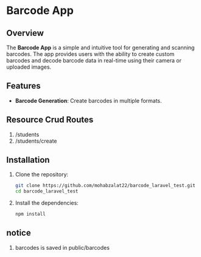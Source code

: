 # Barcode App

## Overview

The **Barcode App** is a simple and intuitive tool for generating and scanning barcodes. The app provides users with the ability to create custom barcodes and decode barcode data in real-time using their camera or uploaded images.

## Features

- **Barcode Generation**: Create barcodes in multiple formats.

## Resource Crud Routes
1. /students
2. /students/create


## Installation

1. Clone the repository:

    ```bash
    git clone https://github.com/mohabzalat22/barcode_laravel_test.git
    cd barcode_laravel_test
    ```

2. Install the dependencies:

    ```bash
    npm install
    ```
## notice
1. barcodes is saved in public/barcodes

